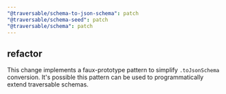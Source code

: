 ```yaml
---
"@traversable/schema-to-json-schema": patch
"@traversable/schema-seed": patch
"@traversable/schema": patch
---
```


## refactor

This change implements a faux-prototype pattern to simplify `.toJsonSchema` conversion.
It's possible this pattern can be used to programmatically extend traversable schemas.
